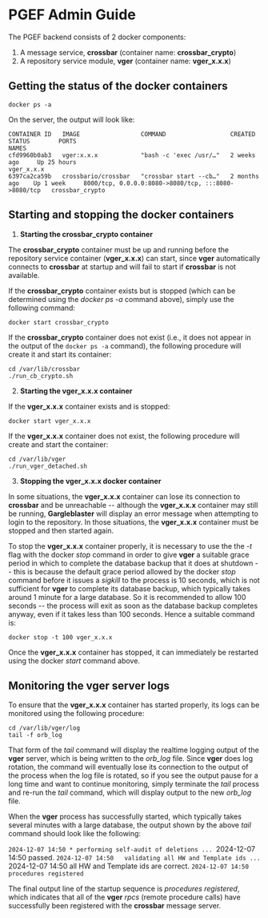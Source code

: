 # PGEF Admin Guide

The PGEF backend consists of 2 docker components:

1. A message service, **crossbar** (container name: **crossbar_crypto**)
2. A repository service module, **vger** (container name: **vger_x.x.x**)

## Getting the status of the docker containers

    docker ps -a

On the server, the output will look like:

`CONTAINER ID   IMAGE                 COMMAND                  CREATED         STATUS        PORTS                                                 NAMES`  
`cfd9960b0ab3   vger:x.x.x            "bash -c 'exec /usr/…"   2 weeks ago     Up 25 hours                                                         vger_x.x.x`  
`6397ca2ca59b   crossbario/crossbar   "crossbar start --cb…"   2 months ago    Up 1 week     8000/tcp, 0.0.0.0:8080->8080/tcp, :::8080->8080/tcp   crossbar_crypto`  

## Starting and stopping the docker containers

1. **Starting the crossbar_crypto container**

The **crossbar_crypto** container must be up and running before the repository
service container (**vger_x.x.x**) can start, since **vger** automatically
connects to **crossbar** at startup and will fail to start if **crossbar** is
not available.

If the **crossbar_crypto** container exists but is stopped (which can be
determined using the *docker ps -a* command above), simply use the following
command:

    docker start crossbar_crypto

If the **crossbar_crypto** container does not exist (i.e., it does not appear
in the output of the `docker ps -a` command), the following procedure will
create it and start its container:

    cd /var/lib/crossbar
    ./run_cb_crypto.sh

2.  **Starting the vger_x.x.x container**

If the **vger_x.x.x** container exists and is stopped:

    docker start vger_x.x.x

If the **vger_x.x.x** container does not exist, the following procedure will create
and start the container:

    cd /var/lib/vger
    ./run_vger_detached.sh

3. **Stopping the vger_x.x.x docker container**

In some situations, the **vger_x.x.x** container can lose its connection to
**crossbar** and be unreachable -- although the **vger_x.x.x** container may
still be running, **Gargleblaster** will display an error message when
attempting to login to the repository. In those situations, the **vger_x.x.x**
container must be stopped and then started again.

To stop the **vger_x.x.x** container properly, it is necessary to use the the
*-t* flag with the docker *stop* command in order to give **vger** a suitable
grace period in which to complete the database backup that it does at shutdown
-- this is because the default grace period allowed by the docker *stop*
command before it issues a *sigkill* to the process is 10 seconds, which is not
sufficient for **vger** to complete its database backup, which typically takes
around 1 minute for a large database.  So it is recommended to allow 100
seconds -- the process will exit as soon as the database backup completes
anyway, even if it takes less than 100 seconds.  Hence a suitable command is:

    docker stop -t 100 vger_x.x.x

Once the **vger_x.x.x** container has stopped, it can immediately be restarted
using the docker *start* command above.

## Monitoring the vger server logs

To ensure that the **vger_x.x.x** container has started properly, its logs can
be monitored using the following procedure:

    cd /var/lib/vger/log
    tail -f orb_log

That form of the *tail* command will display the realtime logging output of
the **vger** server, which is being written to the *orb_log* file.  Since
**vger** does log rotation, the command will eventually lose its connection to
the output of the process when the log file is rotated, so if you see the
output pause for a long time and want to continue monitoring, simply terminate
the *tail* process and re-run the *tail* command, which will display output to
the new *orb_log* file.

When the **vger** process has successfully started, which typically takes
several minutes with a large database, the output shown by the above *tail*
command should look like the following:

`2024-12-07 14:50 * performing self-audit of deletions ...
`2024-12-07 14:50   passed.
`2024-12-07 14:50   validating all HW and Template ids ...
`2024-12-07 14:50   all HW and Template ids are correct.
`2024-12-07 14:50 procedures registered`  

The final output line of the startup sequence is *procedures registered*, which
indicates that all of the **vger** *rpcs* (remote procedure calls) have
successfully been registered with the **crossbar** message server.

